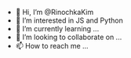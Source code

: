 - 👋 Hi, I’m @RinochkaKim
- 👀 I’m interested in JS and Python
- 🌱 I’m currently learning ...
- 💞️ I’m looking to collaborate on ...
- 📫 How to reach me ...

<!---
RinochkaKim/RinochkaKim is a ✨ special ✨ repository because its `README.md` (this file) appears on your GitHub profile.
You can click the Preview link to take a look at your changes.
--->
